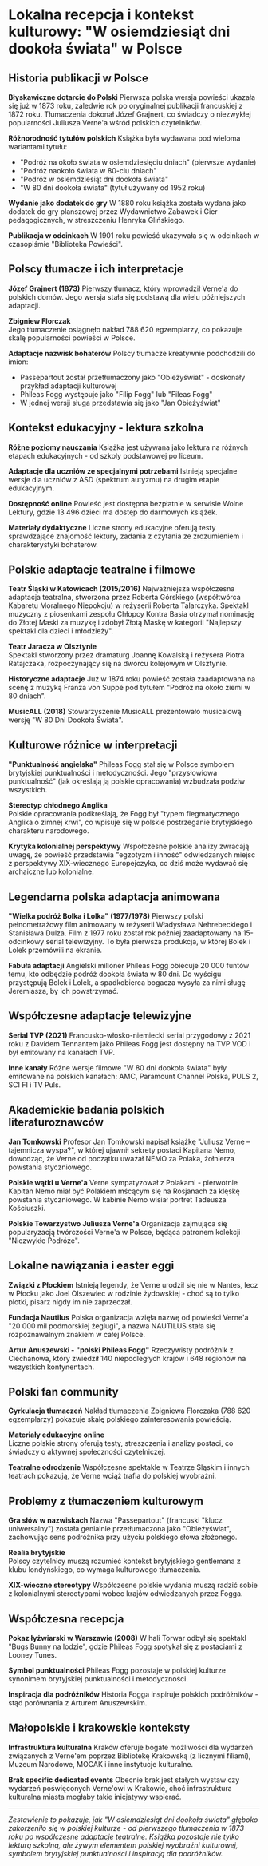 # Lokalna recepcja i kontekst kulturowy: "W osiemdziesiąt dni dookoła świata" w Polsce

## Historia publikacji w Polsce

**Błyskawiczne dotarcie do Polski**
Pierwsza polska wersja powieści ukazała się już w 1873 roku, zaledwie rok po oryginalnej publikacji francuskiej z 1872 roku. Tłumaczenia dokonał Józef Grajnert, co świadczy o niezwykłej popularności Juliusza Verne'a wśród polskich czytelników.

**Różnorodność tytułów polskich**
Książka była wydawana pod wieloma wariantami tytułu:
- "Podróż na około świata w osiemdziesięciu dniach" (pierwsze wydanie)
- "Podróż naokoło świata w 80-ciu dniach"  
- "Podróż w osiemdziesiąt dni dookoła świata"
- "W 80 dni dookoła świata" (tytuł używany od 1952 roku)

**Wydanie jako dodatek do gry**
W 1880 roku książka została wydana jako dodatek do gry planszowej przez Wydawnictwo Zabawek i Gier pedagogicznych, w streszczeniu Henryka Glińskiego.

**Publikacja w odcinkach**
W 1901 roku powieść ukazywała się w odcinkach w czasopiśmie "Biblioteka Powieści".

## Polscy tłumacze i ich interpretacje

**Józef Grajnert (1873)**
Pierwszy tłumacz, który wprowadził Verne'a do polskich domów. Jego wersja stała się podstawą dla wielu późniejszych adaptacji.

**Zbigniew Florczak**  
Jego tłumaczenie osiągnęło nakład 788 620 egzemplarzy, co pokazuje skalę popularności powieści w Polsce.

**Adaptacje nazwisk bohaterów**
Polscy tłumacze kreatywnie podchodzili do imion:
- Passepartout został przetłumaczony jako "Obieżyświat" - doskonały przykład adaptacji kulturowej
- Phileas Fogg występuje jako "Filip Fogg" lub "Fileas Fogg"
- W jednej wersji sługa przedstawia się jako "Jan Obieżyświat"

## Kontekst edukacyjny - lektura szkolna

**Różne poziomy nauczania**
Książka jest używana jako lektura na różnych etapach edukacyjnych - od szkoły podstawowej po liceum.

**Adaptacje dla uczniów ze specjalnymi potrzebami**
Istnieją specjalne wersje dla uczniów z ASD (spektrum autyzmu) na drugim etapie edukacyjnym.

**Dostępność online**
Powieść jest dostępna bezpłatnie w serwisie Wolne Lektury, gdzie 13 496 dzieci ma dostęp do darmowych książek.

**Materiały dydaktyczne**
Liczne strony edukacyjne oferują testy sprawdzające znajomość lektury, zadania z czytania ze zrozumieniem i charakterystyki bohaterów.

## Polskie adaptacje teatralne i filmowe

**Teatr Śląski w Katowicach (2015/2016)**
Najważniejsza współczesna adaptacja teatralna, stworzona przez Roberta Górskiego (współtwórca Kabaretu Moralnego Niepokoju) w reżyserii Roberta Talarczyka. Spektakl muzyczny z piosenkami zespołu Chłopcy Kontra Basia otrzymał nominację do Złotej Maski za muzykę i zdobył Złotą Maskę w kategorii "Najlepszy spektakl dla dzieci i młodzieży".

**Teatr Jaracza w Olsztynie**  
Spektakl stworzony przez dramaturg Joannę Kowalską i reżysera Piotra Ratajczaka, rozpoczynający się na dworcu kolejowym w Olsztynie.

**Historyczne adaptacje**
Już w 1874 roku powieść została zaadaptowana na scenę z muzyką Franza von Suppé pod tytułem "Podróż na około ziemi w 80 dniach".

**MusicALL (2018)**
Stowarzyszenie MusicALL prezentowało musicalową wersję "W 80 Dni Dookoła Świata".

## Kulturowe różnice w interpretacji

**"Punktualność angielska"**
Phileas Fogg stał się w Polsce symbolem brytyjskiej punktualności i metodyczności. Jego "przysłowiowa punktualność" (jak określają ją polskie opracowania) wzbudzała podziw wszystkich.

**Stereotyp chłodnego Anglika**  
Polskie opracowania podkreślają, że Fogg był "typem flegmatycznego Anglika o zimnej krwi", co wpisuje się w polskie postrzeganie brytyjskiego charakteru narodowego.

**Krytyka kolonialnej perspektywy**
Współczesne polskie analizy zwracają uwagę, że powieść przedstawia "egzotyzm i inność" odwiedzanych miejsc z perspektywy XIX-wiecznego Europejczyka, co dziś może wydawać się archaiczne lub kolonialne.

## Legendarna polska adaptacja animowana

**"Wielka podróż Bolka i Lolka" (1977/1978)**
Pierwszy polski pełnometrażowy film animowany w reżyserii Władysława Nehrebeckiego i Stanisława Dulza. Film z 1977 roku został rok później zaadaptowany na 15-odcinkowy serial telewizyjny. To była pierwsza produkcja, w której Bolek i Lolek przemówili na ekranie.

**Fabuła adaptacji**
Angielski milioner Phileas Fogg obiecuje 20 000 funtów temu, kto odbędzie podróż dookoła świata w 80 dni. Do wyścigu przystępują Bolek i Lolek, a spadkobierca bogacza wysyła za nimi sługę Jeremiasza, by ich powstrzymać.

## Współczesne adaptacje telewizyjne

**Serial TVP (2021)**
Francusko-włosko-niemiecki serial przygodowy z 2021 roku z Davidem Tennantem jako Phileas Fogg jest dostępny na TVP VOD i był emitowany na kanałach TVP.

**Inne kanały**
Różne wersje filmowe "W 80 dni dookoła świata" były emitowane na polskich kanałach: AMC, Paramount Channel Polska, PULS 2, SCI FI i TV Puls.

## Akademickie badania polskich literaturoznawców

**Jan Tomkowski**
Profesor Jan Tomkowski napisał książkę "Juliusz Verne – tajemnicza wyspa?", w której ujawnił sekrety postaci Kapitana Nemo, dowodząc, że Verne od początku uważał NEMO za Polaka, żołnierza powstania styczniowego.

**Polskie wątki u Verne'a**
Verne sympatyzował z Polakami - pierwotnie Kapitan Nemo miał być Polakiem mścącym się na Rosjanach za klęskę powstania styczniowego. W kabinie Nemo wisiał portret Tadeusza Kościuszki.

**Polskie Towarzystwo Juliusza Verne'a**
Organizacja zajmująca się popularyzacją twórczości Verne'a w Polsce, będąca patronem kolekcji "Niezwykłe Podróże".

## Lokalne nawiązania i easter eggi

**Związki z Płockiem**
Istnieją legendy, że Verne urodził się nie w Nantes, lecz w Płocku jako Joel Olszewiec w rodzinie żydowskiej - choć są to tylko plotki, pisarz nigdy im nie zaprzeczał.

**Fundacja Nautilus**
Polska organizacja wzięła nazwę od powieści Verne'a "20 000 mil podmorskiej żeglugi", a nazwa NAUTILUS stała się rozpoznawalnym znakiem w całej Polsce.

**Artur Anuszewski - "polski Phileas Fogg"**
Rzeczywisty podróżnik z Ciechanowa, który zwiedził 140 niepodległych krajów i 648 regionów na wszystkich kontynentach.

## Polski fan community

**Cyrkulacja tłumaczeń**
Nakład tłumaczenia Zbigniewa Florczaka (788 620 egzemplarzy) pokazuje skalę polskiego zainteresowania powieścią.

**Materiały edukacyjne online**  
Liczne polskie strony oferują testy, streszczenia i analizy postaci, co świadczy o aktywnej społeczności czytelniczej.

**Teatralne odrodzenie**
Współczesne spektakle w Teatrze Śląskim i innych teatrach pokazują, że Verne wciąż trafia do polskiej wyobraźni.

## Problemy z tłumaczeniem kulturowym

**Gra słów w nazwiskach**
Nazwa "Passepartout" (francuski "klucz uniwersalny") została genialnie przetłumaczona jako "Obieżyświat", zachowując sens podróżnika przy użyciu polskiego słowa złożonego.

**Realia brytyjskie**  
Polscy czytelnicy muszą rozumieć kontekst brytyjskiego gentlemana z klubu londyńskiego, co wymaga kulturowego tłumaczenia.

**XIX-wieczne stereotypy**
Współczesne polskie wydania muszą radzić sobie z kolonialnymi stereotypami wobec krajów odwiedzanych przez Fogga.

## Współczesna recepcja

**Pokaz łyżwiarski w Warszawie (2008)**
W hali Torwar odbył się spektakl "Bugs Bunny na lodzie", gdzie Phileas Fogg spotykał się z postaciami z Looney Tunes.

**Symbol punktualności**
Phileas Fogg pozostaje w polskiej kulturze synonimem brytyjskiej punktualności i metodyczności.

**Inspiracja dla podróżników**
Historia Fogga inspiruje polskich podróżników - stąd porównania z Arturem Anuszewskim.

## Małopolskie i krakowskie konteksty

**Infrastruktura kulturalna**
Kraków oferuje bogate możliwości dla wydarzeń związanych z Verne'em poprzez Bibliotekę Krakowską (z licznymi filiami), Muzeum Narodowe, MOCAK i inne instytucje kulturalne.

**Brak specific dedicated events**
Obecnie brak jest stałych wystaw czy wydarzeń poświęconych Verne'owi w Krakowie, choć infrastruktura kulturalna miasta mogłaby takie inicjatywy wspierać.

---

*Zestawienie to pokazuje, jak "W osiemdziesiąt dni dookoła świata" głęboko zakorzeniło się w polskiej kulturze - od pierwszego tłumaczenia w 1873 roku po współczesne adaptacje teatralne. Książka pozostaje nie tylko lekturą szkolną, ale żywym elementem polskiej wyobraźni kulturowej, symbolem brytyjskiej punktualności i inspiracją dla podróżników.*